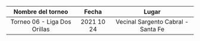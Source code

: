 |      Nombre del torneo       |   Fecha    |               Lugar                |
|:----------------------------:|:----------:|:----------------------------------:|
| Torneo 06 - Liga Dos Orillas | 2021 10 24 | Vecinal Sargento Cabral - Santa Fe |